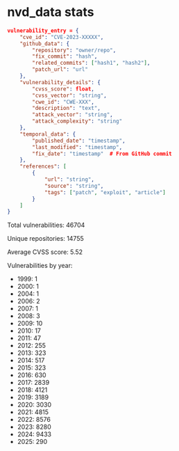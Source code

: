 # nvd_data stats

```json
vulnerability_entry = {
    "cve_id": "CVE-2023-XXXXX",
    "github_data": {
        "repository": "owner/repo",
        "fix_commit": "hash",
        "related_commits": ["hash1", "hash2"],
        "patch_url": "url"
    },
    "vulnerability_details": {
        "cvss_score": float,
        "cvss_vector": "string",
        "cwe_id": "CWE-XXX",
        "description": "text",
        "attack_vector": "string",
        "attack_complexity": "string"
    },
    "temporal_data": {
        "published_date": "timestamp",
        "last_modified": "timestamp",
        "fix_date": "timestamp"  # From GitHub commit
    },
    "references": [
        {
            "url": "string",
            "source": "string",
            "tags": ["patch", "exploit", "article"]
        }
    ]
}
```

Total vulnerabilities: 46704

Unique repositories: 14755

Average CVSS score: 5.52

Vulnerabilities by year:

- 1999: 1
- 2000: 1
- 2004: 1
- 2006: 2
- 2007: 1
- 2008: 3
- 2009: 10
- 2010: 17
- 2011: 47
- 2012: 255
- 2013: 323
- 2014: 517
- 2015: 323
- 2016: 630
- 2017: 2839
- 2018: 4121
- 2019: 3189
- 2020: 3030
- 2021: 4815
- 2022: 8576
- 2023: 8280
- 2024: 9433
- 2025: 290
